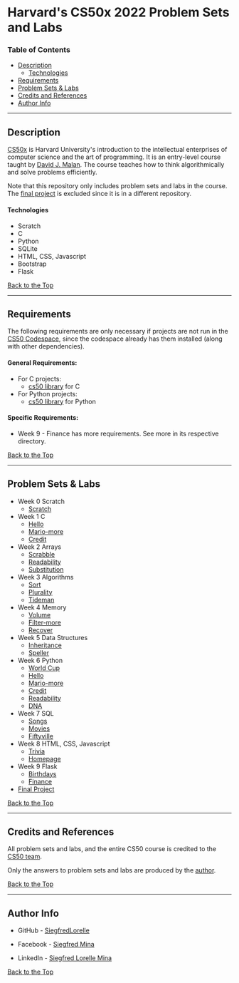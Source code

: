 # Harvard's CS50x 2022 Problem Sets and Labs

### Table of Contents

- [Description](#description)
    - [Technologies](#technologies)
- [Requirements](#requirements)
- [Problem Sets & Labs](#problem-sets--labs)
- [Credits and References](#credits-and-references)
- [Author Info](#author-info)

---
## Description

[CS50x](https://cs50.harvard.edu/x) is Harvard University's introduction to the intellectual enterprises of computer science and the art of programming. It is an entry-level course taught by [David J. Malan](https://cs.harvard.edu/malan/). The course teaches how to think algorithmically and solve problems efficiently.

Note that this repository only includes problem sets and labs in the course. The [final project](https://github.com/SiegfredLorelle/compiled-50) is excluded since it is in a different repository.

#### Technologies

- Scratch
- C
- Python
- SQLite
- HTML, CSS, Javascript
- Bootstrap
- Flask

[Back to the Top](#harvards-cs50x-2022-problem-sets-and-labs)

---

## Requirements

The following requirements are only necessary if projects are not run in the [CS50 Codespace](https://cs50.readthedocs.io/code/), since the codespace already has them installed (along with other dependencies).

#### General Requirements:

- For C projects:
    - [cs50 library](https://cs50.readthedocs.io/libraries/cs50/c/) for C
- For Python projects:
    - [cs50 library](https://cs50.readthedocs.io/libraries/cs50/python/) for Python

#### Specific Requirements:

- Week 9 - Finance has more requirements. See more in its respective directory.

[Back to the Top](#harvards-cs50x-2022-problem-sets-and-labs)

---

## Problem Sets & Labs

- Week 0 Scratch
    - [Scratch](https://cs50.harvard.edu/x/2022/psets/0/scratch/)
- Week 1 C
    - [Hello](https://cs50.harvard.edu/x/2022/psets/1/hello/)
    - [Mario-more](https://cs50.harvard.edu/x/2022/psets/1/mario/more/)
    - [Credit](https://cs50.harvard.edu/x/2022/psets/1/credit/)
- Week 2 Arrays
    - [Scrabble](https://cs50.harvard.edu/x/2022/labs/2/)
    - [Readability](https://cs50.harvard.edu/x/2022/psets/2/readability/)
    - [Substitution](https://cs50.harvard.edu/x/2022/psets/2/substitution/)
- Week 3 Algorithms
    - [Sort](https://cs50.harvard.edu/x/2022/labs/3/)
    - [Plurality](https://cs50.harvard.edu/x/2022/psets/3/plurality/)
    - [Tideman](https://cs50.harvard.edu/x/2022/psets/3/tideman/)
- Week 4 Memory
    - [Volume](https://cs50.harvard.edu/x/2022/labs/4/)
    - [Filter-more](https://cs50.harvard.edu/x/2022/psets/4/filter/more/)
    - [Recover](https://cs50.harvard.edu/x/2022/psets/4/recover/)
- Week 5 Data Structures
    - [Inheritance](https://cs50.harvard.edu/x/2022/labs/5/)
    - [Speller](https://cs50.harvard.edu/x/2022/psets/5/speller/)
- Week 6 Python
    - [World Cup](https://cs50.harvard.edu/x/2022/labs/6/)
    - [Hello](https://cs50.harvard.edu/x/2022/psets/6/hello/)
    - [Mario-more](https://cs50.harvard.edu/x/2022/psets/6/mario/more/)
    - [Credit](https://cs50.harvard.edu/x/2022/psets/6/credit/)
    - [Readability](https://cs50.harvard.edu/x/2022/psets/6/readability/)
    - [DNA](https://cs50.harvard.edu/x/2022/psets/6/dna/)
- Week 7 SQL
    - [Songs](https://cs50.harvard.edu/x/2022/labs/7/)
    - [Movies](https://cs50.harvard.edu/x/2022/psets/7/movies/)
    - [Fiftyville](https://cs50.harvard.edu/x/2022/psets/7/fiftyville/)
- Week 8 HTML, CSS, Javascript
    - [Trivia](https://cs50.harvard.edu/x/2022/labs/8/)
    - [Homepage](https://cs50.harvard.edu/x/2022/psets/8/homepage/)
- Week 9 Flask
    - [Birthdays](https://cs50.harvard.edu/x/2022/labs/9/)
    - [Finance](https://cs50.harvard.edu/x/2022/psets/9/finance/)
- [Final Project](https://github.com/SiegfredLorelle/compiled-50)

[Back to the Top](#harvards-cs50x-2022-problem-sets-and-labs)

---

## Credits and References

All problem sets and labs, and the entire CS50 course is credited to the [CS50 team](https://cs50.harvard.edu/x/2022/).

Only the answers to problem sets and labs are produced by the [author](#author-info).

[Back to the Top](#harvards-cs50x-2022-problem-sets-and-labs)

---

## Author Info

- GitHub - [SiegfredLorelle](https://github.com/SiegfredLorelle)

- Facebook - [Siegfred Mina](https://www.facebook.com/profile.php?id=1718881634)

- LinkedIn - [Siegfred Lorelle Mina](https://www.linkedin.com/in/siegfred-lorelle-mina-b4900b167)

[Back to the Top](#harvards-cs50x-2022-problem-sets-and-labs)